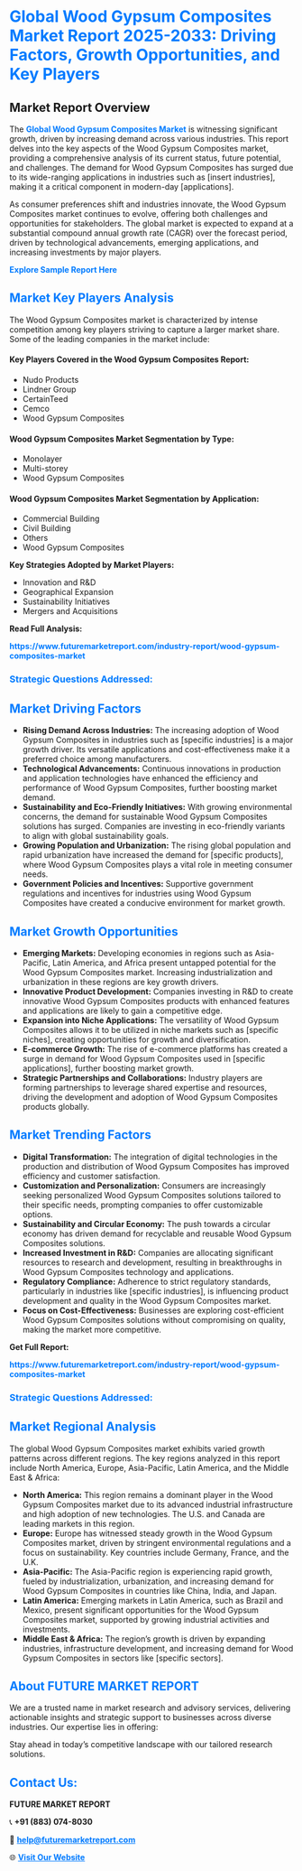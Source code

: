 <h1 style="color: #007BFF;">Global Wood Gypsum Composites Market Report 2025-2033: Driving Factors, Growth Opportunities, and Key Players</h1>

<section id="overview">
<h2>Market Report Overview</h2>
<p>The <a href="https://www.futuremarketreport.com/industry-report/wood-gypsum-composites-market" style="color: #007BFF; text-decoration: none;"><strong>Global Wood Gypsum Composites Market</strong></a> is witnessing significant growth, driven by increasing demand across various industries. This report delves into the key aspects of the Wood Gypsum Composites market, providing a comprehensive analysis of its current status, future potential, and challenges. The demand for Wood Gypsum Composites has surged due to its wide-ranging applications in industries such as [insert industries], making it a critical component in modern-day [applications].</p>
<p>As consumer preferences shift and industries innovate, the Wood Gypsum Composites market continues to evolve, offering both challenges and opportunities for stakeholders. The global market is expected to expand at a substantial compound annual growth rate (CAGR) over the forecast period, driven by technological advancements, emerging applications, and increasing investments by major players.</p>
</section>

<section id="overview">
<p><a href="https://www.futuremarketreport.com/request-sample/reportId=98843" style="color: #007BFF; text-decoration: none;"><strong>Explore Sample Report Here</strong></a></p>
</section>

<section id="key-players">
<h2 style="color: #007BFF;">Market Key Players Analysis</h2>
<p>The Wood Gypsum Composites market is characterized by intense competition among key players striving to capture a larger market share. Some of the leading companies in the market include:</p>
<h4>Key Players Covered in the Wood Gypsum Composites Report:</h4>
<ul><li>Nudo Products</li><li>Lindner Group</li><li>CertainTeed</li><li>Cemco</li><li>Wood Gypsum Composites</li></ul>
<h4>Wood Gypsum Composites Market Segmentation by Type:</h4>
<ul><li>Monolayer</li><li>Multi-storey</li><li>Wood Gypsum Composites</li></ul>

<h4>Wood Gypsum Composites Market Segmentation by Application:</h4>
<ul><li>Commercial Building</li><li>Civil Building</li><li>Others</li><li>Wood Gypsum Composites</li></ul>
<p><strong>Key Strategies Adopted by Market Players:</strong></p>
<ul>
<li>Innovation and R&D</li>
<li>Geographical Expansion</li>
<li>Sustainability Initiatives</li>
<li>Mergers and Acquisitions</li>
</ul>
</section>

<section>
<p><strong>Read Full Analysis: </strong></p><a href="https://www.futuremarketreport.com/industry-report/wood-gypsum-composites-market" style="color: #007BFF; text-decoration: none;"><strong>https://www.futuremarketreport.com/industry-report/wood-gypsum-composites-market</strong></a>
<h3 style="color: #007BFF;">Strategic Questions Addressed:</h3>
</section>

<section id="driving-factors">
<h2 style="color: #007BFF;">Market Driving Factors</h2>
<ul>
<li><strong>Rising Demand Across Industries:</strong> The increasing adoption of Wood Gypsum Composites in industries such as [specific industries] is a major growth driver. Its versatile applications and cost-effectiveness make it a preferred choice among manufacturers.</li>
<li><strong>Technological Advancements:</strong> Continuous innovations in production and application technologies have enhanced the efficiency and performance of Wood Gypsum Composites, further boosting market demand.</li>
<li><strong>Sustainability and Eco-Friendly Initiatives:</strong> With growing environmental concerns, the demand for sustainable Wood Gypsum Composites solutions has surged. Companies are investing in eco-friendly variants to align with global sustainability goals.</li>
<li><strong>Growing Population and Urbanization:</strong> The rising global population and rapid urbanization have increased the demand for [specific products], where Wood Gypsum Composites plays a vital role in meeting consumer needs.</li>
<li><strong>Government Policies and Incentives:</strong> Supportive government regulations and incentives for industries using Wood Gypsum Composites have created a conducive environment for market growth.</li>
</ul>
</section>

<section id="growth-opportunities">
<h2 style="color: #007BFF;">Market Growth Opportunities</h2>
<ul>
<li><strong>Emerging Markets:</strong> Developing economies in regions such as Asia-Pacific, Latin America, and Africa present untapped potential for the Wood Gypsum Composites market. Increasing industrialization and urbanization in these regions are key growth drivers.</li>
<li><strong>Innovative Product Development:</strong> Companies investing in R&D to create innovative Wood Gypsum Composites products with enhanced features and applications are likely to gain a competitive edge.</li>
<li><strong>Expansion into Niche Applications:</strong> The versatility of Wood Gypsum Composites allows it to be utilized in niche markets such as [specific niches], creating opportunities for growth and diversification.</li>
<li><strong>E-commerce Growth:</strong> The rise of e-commerce platforms has created a surge in demand for Wood Gypsum Composites used in [specific applications], further boosting market growth.</li>
<li><strong>Strategic Partnerships and Collaborations:</strong> Industry players are forming partnerships to leverage shared expertise and resources, driving the development and adoption of Wood Gypsum Composites products globally.</li>
</ul>
</section>

<section id="trending-factors">
<h2 style="color: #007BFF;">Market Trending Factors</h2>
<ul>
<li><strong>Digital Transformation:</strong> The integration of digital technologies in the production and distribution of Wood Gypsum Composites has improved efficiency and customer satisfaction.</li>
<li><strong>Customization and Personalization:</strong> Consumers are increasingly seeking personalized Wood Gypsum Composites solutions tailored to their specific needs, prompting companies to offer customizable options.</li>
<li><strong>Sustainability and Circular Economy:</strong> The push towards a circular economy has driven demand for recyclable and reusable Wood Gypsum Composites solutions.</li>
<li><strong>Increased Investment in R&D:</strong> Companies are allocating significant resources to research and development, resulting in breakthroughs in Wood Gypsum Composites technology and applications.</li>
<li><strong>Regulatory Compliance:</strong> Adherence to strict regulatory standards, particularly in industries like [specific industries], is influencing product development and quality in the Wood Gypsum Composites market.</li>
<li><strong>Focus on Cost-Effectiveness:</strong> Businesses are exploring cost-efficient Wood Gypsum Composites solutions without compromising on quality, making the market more competitive.</li>
</ul>
</section>

<section>
<p><strong>Get Full Report: </strong></p><a href="https://www.futuremarketreport.com/industry-report/wood-gypsum-composites-market" style="color: #007BFF; text-decoration: none;"><strong>https://www.futuremarketreport.com/industry-report/wood-gypsum-composites-market</strong></a>
<h3 style="color: #007BFF;">Strategic Questions Addressed:</h3>
</section>


<section id="regional-analysis">
<h2 style="color: #007BFF;">Market Regional Analysis</h2>
<p>The global Wood Gypsum Composites market exhibits varied growth patterns across different regions. The key regions analyzed in this report include North America, Europe, Asia-Pacific, Latin America, and the Middle East & Africa:</p>
<ul>
<li><strong>North America:</strong> This region remains a dominant player in the Wood Gypsum Composites market due to its advanced industrial infrastructure and high adoption of new technologies. The U.S. and Canada are leading markets in this region.</li>
<li><strong>Europe:</strong> Europe has witnessed steady growth in the Wood Gypsum Composites market, driven by stringent environmental regulations and a focus on sustainability. Key countries include Germany, France, and the U.K.</li>
<li><strong>Asia-Pacific:</strong> The Asia-Pacific region is experiencing rapid growth, fueled by industrialization, urbanization, and increasing demand for Wood Gypsum Composites in countries like China, India, and Japan.</li>
<li><strong>Latin America:</strong> Emerging markets in Latin America, such as Brazil and Mexico, present significant opportunities for the Wood Gypsum Composites market, supported by growing industrial activities and investments.</li>
<li><strong>Middle East & Africa:</strong> The region’s growth is driven by expanding industries, infrastructure development, and increasing demand for Wood Gypsum Composites in sectors like [specific sectors].</li>
</ul>
</section>

<footer>
<h2 style="color: #007BFF;">About FUTURE MARKET REPORT</h2>
<p>We are a trusted name in market research and advisory services, delivering actionable insights and strategic support to businesses across diverse industries. Our expertise lies in offering:</p>

<p>Stay ahead in today’s competitive landscape with our tailored research solutions.</p>

<h2 style="color: #007BFF;">Contact Us:</h2>
<p><strong>FUTURE MARKET REPORT</strong></p>
<p>📞 <strong>+91 (883) 074-8030</strong></p>
<p>📧 <strong><a href="mailto:help@futuremarketreport.com" style="color: #007BFF;">help@futuremarketreport.com</a></strong></p>
<p>🌐 <strong><a href="https://www.futuremarketreport.com/" style="color: #007BFF;">Visit Our Website</a></strong></p>
</footer>